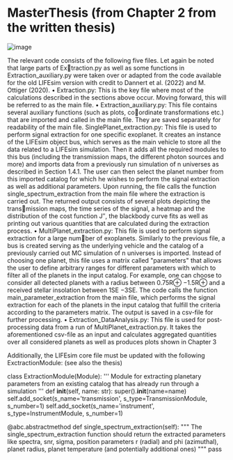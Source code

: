 # MasterThesis (from Chapter 2 from the written thesis)
![image](https://github.com/PcB33/MasterThesis/assets/103758142/e8ab6bee-f652-4900-88bf-c5ffeb4561fb)

The relevant code consists of the following five files. Let again be noted that large parts of Extraction.py as well as some functions in Extraction_auxiliary.py were taken over or adapted from
the code available for the old LIFEsim version with credit to Dannert et al. (2022) and M. Ottiger
(2020).
• Extraction.py: This is the key file where most of the calculations described in the sections
above occur. Moving forward, this will be referred to as the main file.
• Extraction_auxiliary.py: This file contains several auxiliary functions (such as plots, coordinate transformations etc.) that are imported and called in the main file. They are saved
separately for readability of the main file.
SinglePlanet_extraction.py: This file is used to perform signal extraction for one specific
exoplanet. It creates an instance of the LIFEsim object bus, which serves as the main vehicle
to store all the data related to a LIFEsim simulation. Then it adds all the required modules
to this bus (including the transmission maps, the different photon sources and more) and
imports data from a previously run simulation of n universes as described in Section 1.4.1.
The user can then select the planet number from this imported catalog for which he wishes
to perform the signal extraction as well as additional parameters.
Upon running, the file calls the function single_spectrum_extraction from the main file where
the extraction is carried out. The returned output consists of several plots depicting the transmission maps, the time series of the signal, a heatmap and the distribution of the cost function
J′′, the blackbody curve fits as well as printing out various quantities that are calculated during
the extraction process.
• MultiPlanet_extraction.py: This file is used to perform signal extraction for a large number of exoplanets. Similarly to the previous file, a bus is created serving as the underlying
vehicle and the catalog of a previously carried out MC simulation of n universes is imported.
Instead of choosing one planet, this file uses a matrix called "parameters" that allows the
user to define arbitrary ranges for different parameters with which to filter all of the planets
in the input catalog. For example, one can choose to consider all detected planets with a
radius between 0.75R⊕ −1.5R⊕ and a received stellar insolation between 1SE −3SE. The code
calls the function main_parameter_extraction from the main file, which performs the signal
extraction for each of the planets in the input catalog that fulfill the criteria according to the
parameters matrix. The output is saved in a csv-file for further processing.
• Extraction_DataAnalysis.py: This file is used for post-processing data from a run of
MultiPlanet_extraction.py. It takes the aforementioned csv-file as an input and calculates
aggregated quantities over all considered planets as well as produces plots shown in Chapter
3

Additionally, the LIFEsim core file must be updated with the following ExctractionModule: (see also the thesis)

class ExtractionModule(Module):
'''
Module for extracting planetary parameters from an existing catalog that has already
run through a simulation
'''
def __init__(self,
name: str):
super().__init__(name=name)
self.add_socket(s_name='transmission',
s_type=TransmissionModule,
s_number=1)
self.add_socket(s_name='instrument',
s_type=InstrumentModule,
s_number=1)

@abc.abstractmethod
def single_spectrum_extraction(self):
"""
The single_spectrum_extraction function should return the extracted parameters
like spectra, snr, sigma, position
parameters r (radial) and phi (azimuthal), planet radius, planet temperature (and
potentially additional ones)
"""
pass
